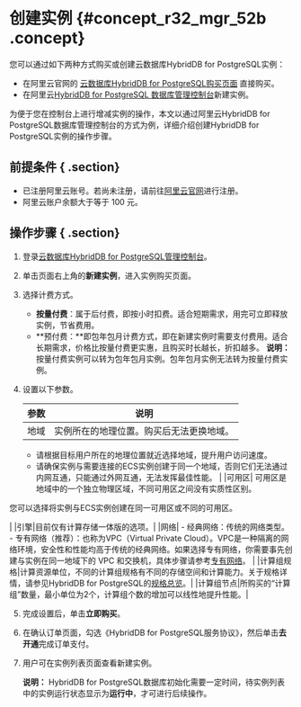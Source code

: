 # 创建实例 {#concept_r32_mgr_52b .concept}

您可以通过如下两种方式购买或创建云数据库HybridDB for PostgreSQL实例：

-   在阿里云官网的 [云数据库HybridDB for PostgreSQL购买页面](https://common-buy.aliyun.com/?commodityCode=GreenplumPost#/buy) 直接购买。
-   在阿里云[HybridDB for PostgreSQL 数据库管理控制台](https://gpdb.console.aliyun.com/?spm=5176.2020520001.1001.3.mXP07t#/gpdbList/basic/cn-beijing/normal)新建实例。

为便于您在控制台上进行增减实例的操作，本文以通过阿里云HybridDB for PostgreSQL数据库管理控制台的方式为例，详细介绍创建HybridDB for PostgreSQL实例的操作步骤。

## 前提条件 { .section}

-   已注册阿里云账号。若尚未注册，请前往[阿里云官网](http://www.aliyun.com/)进行注册。
-   阿里云账户余额大于等于 100 元。

## 操作步骤 { .section}

1.  登录[云数据库HybridDB for PostgreSQL管理控制台](https://gpdb.console.aliyun.com)。
2.  单击页面右上角的**新建实例**，进入实例购买页面。
3.  选择计费方式。

    -   **按量付费**：属于后付费，即按小时扣费。适合短期需求，用完可立即释放实例，节省费用。
    -   **预付费：**即包年包月计费方式，即在新建实例时需要支付费用。适合长期需求，价格比按量付费更实惠，且购买时长越长，折扣越多。
    **说明：** 按量付费实例可以转为包年包月实例。包年包月实例无法转为按量付费实例。

4.  设置以下参数。

    |参数|说明|
    |--|--|
    |地域| 实例所在的地理位置。购买后无法更换地域。

     -   请根据目标用户所在的地理位置就近选择地域，提升用户访问速度。
    -   请确保实例与需要连接的ECS实例创建于同一个地域，否则它们无法通过内网互通，只能通过外网互通，无法发挥最佳性能。
 |
    |可用区| 可用区是地域中的一个独立物理区域，不同可用区之间没有实质性区别。

 您可以选择将实例与ECS实例创建在同一可用区或不同的可用区。

 |
    |引擎|目前仅有计算存储一体版的选项。|
    |网络|     -   经典网络：传统的网络类型。
    -   专有网络（推荐）：也称为VPC（Virtual Private Cloud）。VPC是一种隔离的网络环境，安全性和性能均高于传统的经典网络。如果选择专有网络，你需要事先创建与实例在同一地域下的 VPC 和交换机，具体步骤请参考[专有网络](https://help.aliyun.com/document_detail/65398.html)。
 |
    |计算组规格|计算资源单位，不同的计算组规格有不同的存储空间和计算能力。关于规格详情，请参见HybridDB for PostgreSQL的[规格总览](https://help.aliyun.com/document_detail/35406.html?spm=a2c4g.11186623.2.16.5c32107551CK3q#concept_mp2_hbr_52b)。|
    |计算组节点|所购买的“计算组”数量，最小单位为2个，计算组个数的增加可以线性地提升性能。|

5.  完成设置后，单击**立即购买**。
6.  在确认订单页面，勾选《HybridDB for PostgreSQL服务协议》，然后单击**去开通**完成订单支付。
7.  用户可在实例列表页面查看新建实例。

    **说明：** HybridDB for PostgreSQL数据库初始化需要一定时间，待实例列表中的实例运行状态显示为**运行中**，才可进行后续操作。


